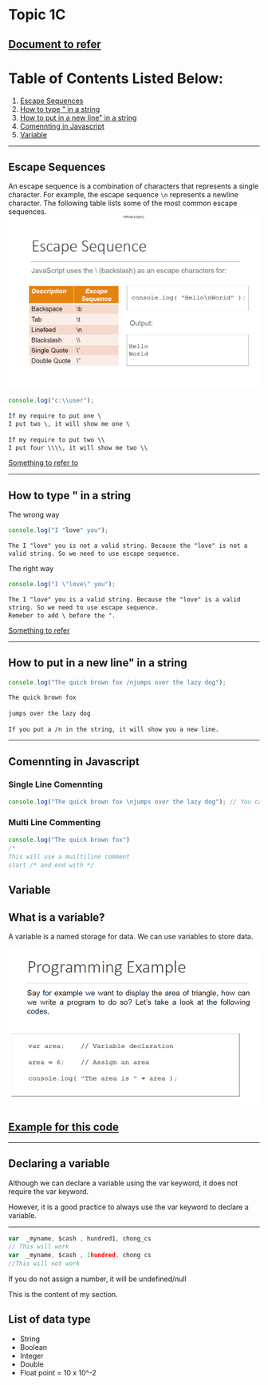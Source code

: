 # Topic 1C

## [Document to refer](../School%20Notes/Topic%201c%20Intro%20to%20JavaScript%20Programming_DataTypesv1.pdf)

# Table of Contents Listed Below:

1. [Escape Sequences](#Escape-Sequences)
2. [How to type " in a string](#How-to-type-quot-in-a-string)
3. [How to put in a new line" in a string](#How-to-tab)
4. [Comennting in Javascript](#Comennting-in-Javascript)
5. [Variable](#Variable)

------------------
<h2 id="#Escape-Sequences">Escape Sequences</h2>


An escape sequence is a combination of characters that represents a single character. For example, the escape sequence `\n` represents a newline character. The following table lists some of the most common escape sequences.
![Alt text](Images/1.PNG)

``` javascript
console.log("c:\\user");

```

    If my require to put one \
    I put two \, it will show me one \

    If my require to put two \\ 
    I put four \\\\, it will show me two \\
   
   [Something to refer to](../Practical/Practice/Require.js)


 --------------------------------
<h2 id="How-to-type-quot-in-a-string">How to type " in a string</h2>
 
The wrong way
``` javascript
console.log("I "love" you");
```

    The I "love" you is not a valid string. Because the "love" is not a valid string. So we need to use escape sequence.
The right way

``` javascript
console.log("I \"love\" you");
```

    The I "love" you is a valid string. Because the "love" is a valid string. So we need to use escape sequence.
    Remeber to add \ before the ".
    
 [Something to refer](../Practical/Practical%200/helloworld.js)


------------------
<h2 id="How-to-tab"> How to put in a new line" in a string</h2>

``` javascript
console.log("The quick brown fox /njumps over the lazy dog");
```
    The quick brown fox 

    jumps over the lazy dog

    If you put a /n in the string, it will show you a new line.



-------------------------
<h2 id="Comennting-in-Javascript" >Comennting in Javascript</h2>

### Single Line Comennting 
``` javascript
console.log("The quick brown fox \njumps over the lazy dog"); // You can use "//" to use to comment 
```
### Multi Line Commenting
``` javascript
console.log("The quick brown fox")
/*
This will use a muiltiline comment
start /* and end with */ 

```
<h2 id="Variable">Variable</h2>

## What is a variable?
A variable is a named storage for data. We can use variables to store data.

![Alt text](Images/2.PNG)

## [Example for this code](Practical/Practical%201/programmingexample1.js)

------------------- 

## Declaring a variable

Although we can declare a variable using the var keyword, it does not require the var keyword. 

However, it is a good practice to always use the var keyword to declare a variable. 


--------------------------------

``` javascript
var  _myname, $cash , hundred1, chong_cs
// This will work
var  _myname, $cash , 1hundred, chong cs
//This will not work
```

If you do not assign a number, it will be undefined/null


This is the content of my section.

## List of data type
- String
- Boolean
- Integer
- Double
- Float point = 10 x 10^-2

